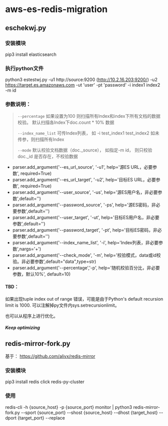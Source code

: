 # aws-es-redis-migration

## eschekwj.py
### 安装模块
pip3 install elasticsearch

### 执行python文件
python3 estestwj.py -u1 http://source:9200 (http://10.2.16.203:9200/) -u2 https://target.es.amazonaws.com -ut 'user' -pt 'password' -i index1 index2 -m id
### 参数说明：
> `--percentage` 如果设置为100 则扫描所有Index和index下所有文档的数据校验。 默认扫描各Index下doc.count * 10% 数据
> 
> `--index_name_list` 可传Index列表， 如 -i test_index1 test_index2   如未传参，则扫描所有Index
> 
> `--mode` 默认校验文档数据（doc._source）， 如指定-m id， 则只校验doc._id 是否存在，不校验数据

- parser.add_argument('--es_url_source', '-u1', help='源ES URL，必要参数', required=True)
- parser.add_argument('--es_url_target', '-u2', help='目标ES URL，必要参数', required=True)
- parser.add_argument('--user_source', '-us', help='源ES用户名，非必要参数',default='')
- parser.add_argument('--password_source', '-ps', help='源ES密码，非必要参数',default='')
- parser.add_argument('--user_target', '-ut', help='目标ES用户名，非必要参数',default='')
- parser.add_argument('--password_target', '-pt', help='目标ES密码，非必要参数',default='')
- parser.add_argument('--index_name_list', '-i', help='Index列表，非必要参数',nargs='+')
- parser.add_argument('--check_mode', '-m', help='校验模式，data或id校验。非必要参数',default="data",type=str)
- parser.add_argument('--percentage','-p', help='随机校验百分比，非必要参数，默认10%', default=10)

#### TBD：
如果出现tuple index out of range 错误，可能是由于Python's default recursion limit is 1000. 可以注解掉py文件内sys.setrecursionlimit。

也可以从程序上进行优化。
##### _Keep optimizing_

## redis-mirror-fork.py
基于： https://github.com/alivx/redis-mirror 

### 安装模块
pip3 install redis click redis-py-cluster

### 使用
redis-cli -h {source_host} -p {source_port} monitor | python3 redis-mirror-fork.py  --sport {source_port} --shost {source_host}  --dhost {target_host} --dport {target_port} --replace

